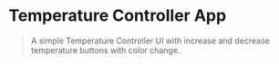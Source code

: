 # Temperature Controller App
> A simple Temperature Controller UI with increase and decrease temperature buttons with color change.
